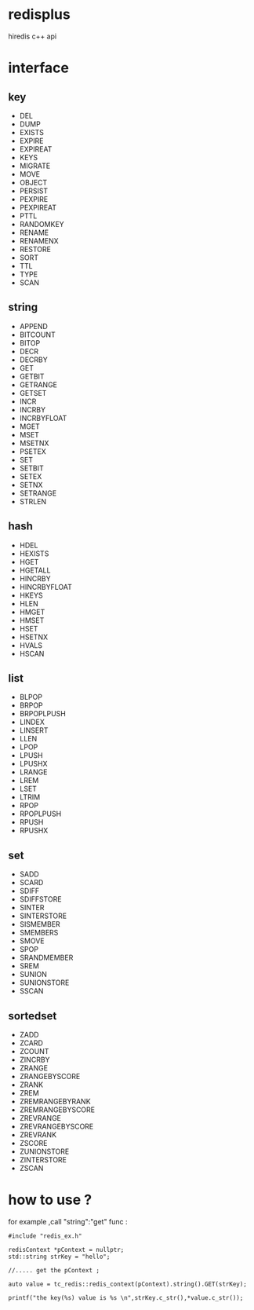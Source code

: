 
# redisplus
hiredis c++ api


# interface 

## key
- DEL
- DUMP
- EXISTS
- EXPIRE
- EXPIREAT
- KEYS
- MIGRATE
- MOVE
- OBJECT
- PERSIST
- PEXPIRE
- PEXPIREAT
- PTTL
- RANDOMKEY
- RENAME
- RENAMENX
- RESTORE
- SORT
- TTL
- TYPE
- SCAN

## string
- APPEND
- BITCOUNT
- BITOP
- DECR
- DECRBY
- GET
- GETBIT
- GETRANGE
- GETSET
- INCR
- INCRBY
- INCRBYFLOAT
- MGET
- MSET
- MSETNX
- PSETEX
- SET
- SETBIT
- SETEX
- SETNX
- SETRANGE
- STRLEN

## hash
- HDEL
- HEXISTS
- HGET
- HGETALL
- HINCRBY
- HINCRBYFLOAT
- HKEYS
- HLEN
- HMGET
- HMSET
- HSET
- HSETNX
- HVALS
- HSCAN

## list
- BLPOP
- BRPOP
- BRPOPLPUSH
- LINDEX
- LINSERT
- LLEN
- LPOP
- LPUSH
- LPUSHX
- LRANGE
- LREM
- LSET
- LTRIM
- RPOP
- RPOPLPUSH
- RPUSH
- RPUSHX

## set
- SADD
- SCARD
- SDIFF
- SDIFFSTORE
- SINTER
- SINTERSTORE
- SISMEMBER
- SMEMBERS
- SMOVE
- SPOP
- SRANDMEMBER
- SREM
- SUNION
- SUNIONSTORE
- SSCAN

## sortedset
- ZADD
- ZCARD
- ZCOUNT
- ZINCRBY
- ZRANGE
- ZRANGEBYSCORE
- ZRANK
- ZREM
- ZREMRANGEBYRANK
- ZREMRANGEBYSCORE
- ZREVRANGE
- ZREVRANGEBYSCORE
- ZREVRANK
- ZSCORE
- ZUNIONSTORE
- ZINTERSTORE
- ZSCAN

# how to use ?

for example  ,call "string":"get" func :
~~~
#include "redis_ex.h"

redisContext *pContext = nullptr;
std::string strKey = "hello";

//..... get the pContext ;

auto value = tc_redis::redis_context(pContext).string().GET(strKey);

printf("the key(%s) value is %s \n",strKey.c_str(),*value.c_str());
~~~
